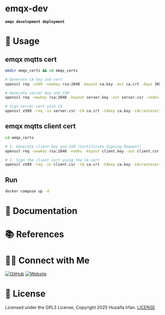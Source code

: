 # emqx-dev
**`emqx development deployment`**

# 🚀 Usage

## emqx mqtts cert

```sh
mkdir emqx_certs && cd emqx_certs

# Generate CA key and cert
openssl req -x509 -newkey rsa:2048 -keyout ca.key -out ca.crt -days 365 -nodes -subj "/CN=EMQX CA"

# Generate server key and CSR
openssl req -newkey rsa:2048 -keyout server.key -out server.csr -nodes -subj "/CN=localhost"

# Sign server cert with CA
openssl x509 -req -in server.csr -CA ca.crt -CAkey ca.key -CAcreateserial -out server.crt -days 365
```

## emqx mqtts client cert

```sh
cd emqx_certs

# 1. Generate client key and CSR (Certificate Signing Request)
openssl req -newkey rsa:2048 -nodes -keyout client.key -out client.csr -subj "/CN=mqtt_client"

# 2. Sign the client cert using the CA cert
openssl x509 -req -in client.csr -CA ca.crt -CAkey ca.key -CAcreateserial -out client.crt -days 365
```

## Run
```sh
docker compose up -d
```

# 📝 Documentation

# 📚 References


# 🤝🏻 Connect with Me

[![GitHub](https://img.shields.io/badge/Github-%23222.svg?style=for-the-badge&logo=github&logoColor=white)](https://github.com/HuzaifaIrfan/)
[![Website](https://img.shields.io/badge/Website-%23222.svg?style=for-the-badge&logo=google-chrome&logoColor==%234285F4)](https://www.huzaifairfan.com)

# 📜 License

Licensed under the GPL3 License, Copyright 2025 Huzaifa Irfan. [LICENSE](LICENSE)
